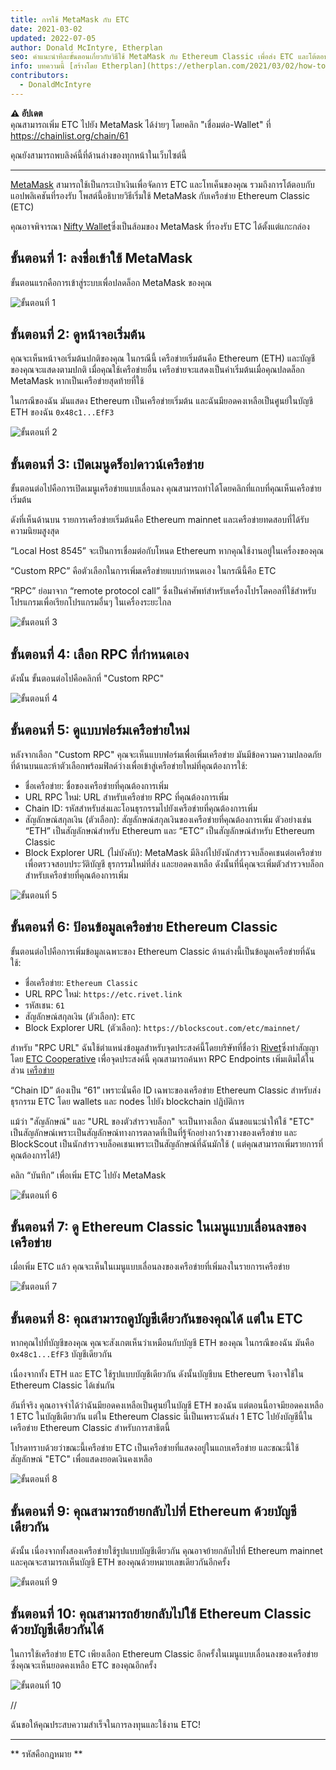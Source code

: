 ```yaml
---
title: การใช้ MetaMask กับ ETC
date: 2021-03-02
updated: 2022-07-05
author: Donald McIntyre, Etherplan
seo: คำแนะนำทีละขั้นตอนเกี่ยวกับวิธีใช้ MetaMask กับ Ethereum Classic เพื่อส่ง ETC และโต้ตอบกับแอปพลิเคชันที่กระจายอำนาจ
info: บทความนี้ [สร้างโดย Etherplan](https://etherplan.com/2021/03/02/how-to-connect-metamask-to-ethereum-classic/15512/) สำหรับบทช่วยสอน ทฤษฎี และแนวคิดเกี่ยวกับสกุลเงินดิจิทัลของ Ethereum Classic เพิ่มเติม โปรดดูที่ [etherplan.com](https://etherplan.com)
contributors:
  - DonaldMcIntyre
---
```


**⚠️ อัปเดต**  
คุณสามารถเพิ่ม ETC ไปยัง MetaMask ได้ง่ายๆ โดยคลิก "เชื่อมต่อ-Wallet" ที่ https://chainlist.org/chain/61

คุณยังสามารถพบลิงค์นี้ที่ด้านล่างของทุกหน้าในเว็บไซต์นี้

---

[MetaMask](https://metamask.io) สามารถใช้เป็นกระเป๋าเงินเพื่อจัดการ ETC และโทเค็นของคุณ รวมถึงการโต้ตอบกับแอปพลิเคชันที่รองรับ โพสต์นี้อธิบายวิธีเริ่มใช้ MetaMask กับเครือข่าย Ethereum Classic (ETC)

คุณอาจพิจารณา [Nifty Wallet](https://chrome.google.com/webstore/detail/nifty-wallet/jbdaocneiiinmjbjlgalhcelgbejmnid?ucbcb=1)ซึ่งเป็นส้อมของ MetaMask ที่รองรับ ETC ได้ตั้งแต่แกะกล่อง

## ขั้นตอนที่ 1: ลงชื่อเข้าใช้ MetaMask

ขั้นตอนแรกคือการเข้าสู่ระบบเพื่อปลดล็อก MetaMask ของคุณ

![ขั้นตอนที่ 1](./01.png)

## ขั้นตอนที่ 2: ดูหน้าจอเริ่มต้น

คุณจะเห็นหน้าจอเริ่มต้นปกติของคุณ ในกรณีนี้ เครือข่ายเริ่มต้นคือ Ethereum (ETH) และบัญชีของคุณจะแสดงตามปกติ เมื่อคุณใช้เครือข่ายอื่น เครือข่ายจะแสดงเป็นค่าเริ่มต้นเมื่อคุณปลดล็อก MetaMask หากเป็นเครือข่ายสุดท้ายที่ใช้

ในกรณีของฉัน มันแสดง Ethereum เป็นเครือข่ายเริ่มต้น และฉันมียอดคงเหลือเป็นศูนย์ในบัญชี ETH ของฉัน `0x48c1...EfF3`

![ขั้นตอนที่ 2](./02.png)

## ขั้นตอนที่ 3: เปิดเมนูดร็อปดาวน์เครือข่าย

ขั้นตอนต่อไปคือการเปิดเมนูเครือข่ายแบบเลื่อนลง คุณสามารถทำได้โดยคลิกที่แถบที่คุณเห็นเครือข่ายเริ่มต้น

ดังที่เห็นด้านบน รายการเครือข่ายเริ่มต้นคือ Ethereum mainnet และเครือข่ายทดสอบที่ได้รับความนิยมสูงสุด

“Local Host 8545” จะเป็นการเชื่อมต่อกับโหนด Ethereum หากคุณใช้งานอยู่ในเครื่องของคุณ

“Custom RPC” คือตัวเลือกในการเพิ่มเครือข่ายแบบกำหนดเอง ในกรณีนี้คือ ETC

“RPC” ย่อมาจาก “remote protocol call” ซึ่งเป็นคำศัพท์สำหรับเครื่องโปรโตคอลที่ใช้สำหรับโปรแกรมเพื่อเรียกโปรแกรมอื่นๆ ในเครื่องระยะไกล

![ขั้นตอนที่ 3](./03.png)

## ขั้นตอนที่ 4: เลือก RPC ที่กำหนดเอง

ดังนั้น ขั้นตอนต่อไปคือคลิกที่ "Custom RPC"

![ขั้นตอนที่ 4](./04.png)

## ขั้นตอนที่ 5: ดูแบบฟอร์มเครือข่ายใหม่

หลังจากเลือก "Custom RPC" คุณจะเห็นแบบฟอร์มเพื่อเพิ่มเครือข่าย มันมีข้อความความปลอดภัยที่ด้านบนและห้าตัวเลือกพร้อมฟิลด์ว่างเพื่อเข้าสู่เครือข่ายใหม่ที่คุณต้องการใช้:

- ชื่อเครือข่าย: ชื่อของเครือข่ายที่คุณต้องการเพิ่ม
- URL RPC ใหม่: URL สำหรับเครือข่าย RPC ที่คุณต้องการเพิ่ม
- Chain ID: รหัสสำหรับส่งและโอนธุรกรรมไปยังเครือข่ายที่คุณต้องการเพิ่ม
- สัญลักษณ์สกุลเงิน (ตัวเลือก): สัญลักษณ์สกุลเงินของเครือข่ายที่คุณต้องการเพิ่ม ตัวอย่างเช่น “ETH” เป็นสัญลักษณ์สำหรับ Ethereum และ “ETC” เป็นสัญลักษณ์สำหรับ Ethereum Classic
- Block Explorer URL (ไม่บังคับ): MetaMask มีลิงก์ไปยังนักสำรวจบล็อคเชนต่อเครือข่ายเพื่อตรวจสอบประวัติบัญชี ธุรกรรมใหม่ที่ส่ง และยอดคงเหลือ ดังนั้นที่นี่คุณจะเพิ่มตัวสำรวจบล็อกสำหรับเครือข่ายที่คุณต้องการเพิ่ม

![ขั้นตอนที่ 5](./05.png)

## ขั้นตอนที่ 6: ป้อนข้อมูลเครือข่าย Ethereum Classic

ขั้นตอนต่อไปคือการเพิ่มข้อมูลเฉพาะของ Ethereum Classic ด้านล่างนี้เป็นข้อมูลเครือข่ายที่ฉันใช้:

- ชื่อเครือข่าย: `Ethereum Classic`
- URL RPC ใหม่: `https://etc.rivet.link`
- รหัสเชน: `61`
- สัญลักษณ์สกุลเงิน (ตัวเลือก): `ETC`
- Block Explorer URL (ตัวเลือก): `https://blockscout.com/etc/mainnet/`

สำหรับ "RPC URL" ฉันใช้ตำแหน่งข้อมูลสำหรับจุดประสงค์นี้โดยบริษัทที่ชื่อว่า [Rivet](https://rivet.link/)ซึ่งทำสัญญาโดย [ETC Cooperative](https://etccooperative.org) เพื่อจุดประสงค์นี้ คุณสามารถค้นหา RPC Endpoints เพิ่มเติมได้ในส่วน [เครือข่าย](/network/endpoints)

“Chain ID” ต้องเป็น “61” เพราะนั่นคือ ID เฉพาะของเครือข่าย Ethereum Classic สำหรับส่งธุรกรรม ETC โดย wallets และ nodes ไปยัง blockchain ปฏิบัติการ

แม้ว่า "สัญลักษณ์" และ "URL ของตัวสำรวจบล็อก" จะเป็นทางเลือก ฉันขอแนะนำให้ใช้ "ETC" เป็นสัญลักษณ์เพราะเป็นสัญลักษณ์ทางการตลาดที่เป็นที่รู้จักอย่างกว้างขวางของเครือข่าย และ BlockScout เป็นนักสำรวจบล็อคเชนเพราะเป็นสัญลักษณ์ที่ฉันมักใช้ ( แต่คุณสามารถเพิ่มรายการที่คุณต้องการได้!)

คลิก “บันทึก” เพื่อเพิ่ม ETC ไปยัง MetaMask

![ขั้นตอนที่ 6](./06-rivet.png)

## ขั้นตอนที่ 7: ดู Ethereum Classic ในเมนูแบบเลื่อนลงของเครือข่าย

เมื่อเพิ่ม ETC แล้ว คุณจะเห็นในเมนูแบบเลื่อนลงของเครือข่ายที่เพิ่มลงในรายการเครือข่าย

![ขั้นตอนที่ 7](./07.png)

## ขั้นตอนที่ 8: คุณสามารถดูบัญชีเดียวกันของคุณได้ แต่ใน ETC

หากคุณไปที่บัญชีของคุณ คุณจะสังเกตเห็นว่าเหมือนกับบัญชี ETH ของคุณ ในกรณีของฉัน มันคือ `0x48c1...EfF3` บัญชีเดียวกัน

เนื่องจากทั้ง ETH และ ETC ใช้รูปแบบบัญชีเดียวกัน ดังนั้นบัญชีบน Ethereum จึงอาจใช้ใน Ethereum Classic ได้เช่นกัน

อันที่จริง คุณอาจจำได้ว่าฉันมียอดคงเหลือเป็นศูนย์ในบัญชี ETH ของฉัน แต่ตอนนี้อาจมียอดคงเหลือ 1 ETC ในบัญชีเดียวกัน แต่ใน Ethereum Classic นี่เป็นเพราะฉันส่ง 1 ETC ไปยังบัญชีนี้ในเครือข่าย Ethereum Classic สำหรับการสาธิตนี้

โปรดทราบด้วยว่าขณะนี้เครือข่าย ETC เป็นเครือข่ายที่แสดงอยู่ในแถบเครือข่าย และขณะนี้ใช้สัญลักษณ์ "ETC" เพื่อแสดงยอดเงินคงเหลือ

![ขั้นตอนที่ 8](./08.png)

## ขั้นตอนที่ 9: คุณสามารถย้ายกลับไปที่ Ethereum ด้วยบัญชีเดียวกัน

ดังนั้น เนื่องจากทั้งสองเครือข่ายใช้รูปแบบบัญชีเดียวกัน คุณอาจย้ายกลับไปที่ Ethereum mainnet และคุณจะสามารถเห็นบัญชี ETH ของคุณด้วยหมายเลขเดียวกันอีกครั้ง

![ขั้นตอนที่ 9](./09.png)

## ขั้นตอนที่ 10: คุณสามารถย้ายกลับไปใช้ Ethereum Classic ด้วยบัญชีเดียวกันได้

ในการใช้เครือข่าย ETC เพียงเลือก Ethereum Classic อีกครั้งในเมนูแบบเลื่อนลงของเครือข่าย ซึ่งคุณจะเห็นยอดคงเหลือ ETC ของคุณอีกครั้ง

![ขั้นตอนที่ 10](./10.png)

//

ฉันขอให้คุณประสบความสำเร็จในการลงทุนและใช้งาน ETC!

---

** รหัสคือกฎหมาย **
